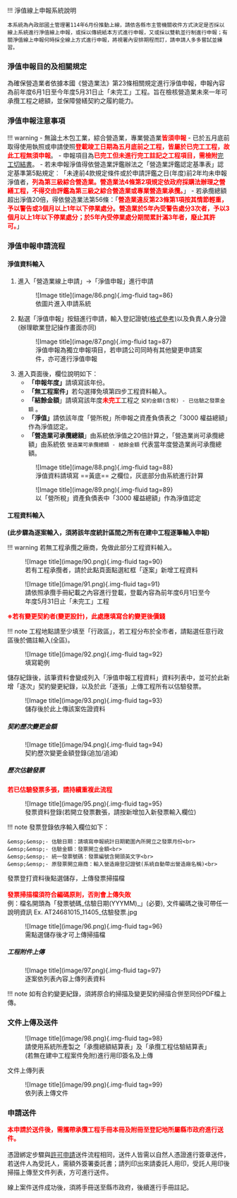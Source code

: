 !!! 淨值線上申報系統說明

    本系統為內政部國土管理署114年6月份推動上線，請依各縣市主管機關收件方式決定是否採以線上系統進行淨值線上申報，或採以傳統紙本方式進行申報，又或採以雙軌並行制進行申報；有關淨值線上申報何時採全線上方式進行申報，將視署內安排期程而訂，請申請人多多嘗試並練習。

### 淨值申報目的及相關規定

為確保營造業者依據本國《營造業法》第23條相關規定進行淨值申報，申報內容為前年度6月1日至今年度5月31日止「未完工」工程。旨在檢核營造業未來一年可承攬工程之總額，並保障營繕契約之履約能力。

### 淨值申報注意事項

!!! warning
    - 無論土木包工業，綜合營造業，專業營造業<span style="color:red; font-weight:bold;">皆須申報</span>
    - 已於五月底前取得使用執照或申請使照<span style="color:red; font-weight:bold;">登載竣工日期為五月底前之工程，皆屬於已完工工程，故此工程無須申報</span>。
    - 申報項目為<span style="color:red; font-weight:bold;">已完工但未進行完工註記之工程項目，需檢附</span>[完工切結書](https://www.klcg.gov.tw/wSite/public/Attachment/01803/f1721186277260.odt)。
    - 若未申報淨值得依營造業評鑑辦法之「營造業評鑑認定基準表」認定基準第5點規定︰「未達前4款規定條件或於申請評鑑之日(年度)前2年均未申報淨值者，<span style="color:red; font-weight:bold;">列為第三級綜合營造業。營造業法4條第2項規定依政府採購法辦理之營繕工程，不得交由評鑑為第三級之綜合營造業或專業營造業承攬。</span>」
    - 若承攬總額超出淨值20倍，得依營造業法第56條：「<span style="color:red; font-weight:bold;">營造業違反第23條第1項按其情節輕重，予以警告或3個月以上1年以下停業處分。營造業於5年內受警告處分3次者，予以3個月以上1年以下停業處分；於5年內受停業處分期間累計滿3年者，廢止其許可。</span>」

### 淨值申報申請流程
#### 淨值資料輸入
1. 進入「營造業線上申請」→「淨值申報」進行申請
    <figure markdown="span">
    ![Image title](image/86.png){.img-fluid tag=86}
    <figcaption>依圖片進入申請系統</figcaption>
    </figure>
2. 點選「淨值申報」按鈕進行申請，輸入登記證號[(格式參考)](.\General_Construction\change_capital.md)以及負責人身分證(辦理歇業登記操作畫面亦同)
    <figure markdown="span">
    ![Image title](image/87.png){.img-fluid tag=87}
    <figcaption>淨值申報為獨立申報項目，若申請公司同時有其他變更申請案件，亦可進行淨值申報</figcaption>
    </figure>
3. 進入頁面後，欄位說明如下：<br>
    - <span style="font-weight:bold;">「申報年度」</span>請填寫該年份。
    - <span style="font-weight:bold;">「無工程案件」</span>若勾選擇免填第四步工程資料輸入。
    - <span style="font-weight:bold;">「結餘金額</span>」請填寫該年度<span style="color:red; font-weight:bold;">未完工</span>工程之 `契約金額(含稅) - 已估驗之發票金額` 。
    - <span style="font-weight:bold;">「淨值」</span>請依該年度「營所稅」所申報之資產負債表之「3000 權益總額」作為淨值認定。
    - <span style="font-weight:bold;">「營造業可承攬總額</span>」由系統依淨值之20倍計算之，「營造業尚可承攬總額」由系統依 `營造業可承攬總額 - 結餘金額` 代表當年度營造業尚可承攬總額。
    <figure markdown="span">
    ![Image title](image/88.png){.img-fluid tag=88}
    <figcaption>淨值資料請填寫 ==黃底== 之欄位，灰底部分由系統進行計算</figcaption>
    </figure>
    <figure markdown="span">
    ![Image title](image/89.png){.img-fluid tag=89}
    <figcaption>以「營所稅」資產負債表中「3000 權益總額」作為淨值認定</figcaption>
    </figure>
#### 工程資料輸入

<span style="font-weight:bold;">(此步驟為逐案輸入，須將該年度統計區間之所有在建中工程逐筆輸入申報)</span>

!!! warning
    若無工程承攬之廠商，免做此部分工程資料輸入。

<figure markdown="span">
![Image title](image/90.png){.img-fluid tag=90}
<figcaption>若有工程承攬者，請於此點頁面點選紅框「逐案」新增工程資料</figcaption>
</figure>

<figure markdown="span">
![Image title](image/91.png){.img-fluid tag=91}
<figcaption>請依照承攬手冊紀載之內容進行登載，登載內容為前年度6月1日至今年度5月31日止「未完工」工程</figcaption>
</figure>
<span style="color:red; font-weight:bold;">※若有變更契約者(變更設計)，此處應填寫合約變更後價錢</span>

!!! note
    工程地點請至少填至「行政區」，若工程分布於全市者，請點選任意行政區後於備註輸入(全區)。

<figure markdown="span">
![Image title](image/92.png){.img-fluid tag=92}
<figcaption>填寫範例</figcaption>
</figure>

儲存紀錄後，該筆資料會變成列入「淨值申報工程資料」資料列表中，並可於此新增「逐次」契約變更紀錄，以及於此「逐張」上傳工程所有以估驗發票。

<figure markdown="span">
![Image title](image/93.png){.img-fluid tag=93}
<figcaption>儲存後於此上傳該案佐證資料</figcaption>
</figure>



##### 契約歷次變更金額
<figure markdown="span">
![Image title](image/94.png){.img-fluid tag=94}
<figcaption>契約歷次變更金額登錄(追加/追減)</figcaption>
</figure>

##### 歷次估驗發票
<span style="color:red; font-weight:bold;">若已估驗發票多張，請持續重複此流程</span>
<figure markdown="span">
![Image title](image/95.png){.img-fluid tag=95}
<figcaption>發票資料登錄(若開立發票數張，請按新增加入新發票輸入欄位)</figcaption>
</figure>

!!! note
    發票登錄依序輸入欄位如下：
    
    &emsp;&emsp;- 估驗日期：請填寫申報統計日期範圍內所開立之發票月份<br>
    &emsp;&emsp;- 估驗金額：發票開立金額<br>
    &emsp;&emsp;- 統一發票號碼：發票編號含開頭英文字<br>
    &emsp;&emsp;- 原發票開立廠商：輸入營造廠登記證號(系統自動帶出營造廠名稱)<br>

發票登打資料後點選儲存，上傳發票掃描檔<br><br>
<span style="color:red; font-weight:bold;">發票掃描檔須符合編碼原則，否則會上傳失敗</span><br>
例：檔名開頭為「發票號碼_估驗日期(YYYMM)_」(必要), 文件編碼之後可帶任一說明資訊
Ex. AT24681015_11405_估驗發票.jpg
<figure markdown="span">
![Image title](image/96.png){.img-fluid tag=96}
<figcaption>需點選儲存後才可上傳掃描檔</figcaption>
</figure>

##### 工程附件上傳
<figure markdown="span">
![Image title](image/97.png){.img-fluid tag=97}
<figcaption>逐案依列表內容上傳列表資料</figcaption>
</figure>
!!! note
    如有合約變更紀錄，須將原合約掃描及變更契約掃描合併至同份PDF檔上傳。
    
### 文件上傳及送件

<figure markdown="span">
![Image title](image/98.png){.img-fluid tag=98}
<figcaption>請使用系統所產製之「承攬總額結算表」及「承攬工程估驗結算表」(若無在建中工程案件免附)進行用印簽名及上傳</figcaption>
</figure>

文件上傳列表
<figure markdown="span">
![Image title](image/99.png){.img-fluid tag=99}
<figcaption>依列表上傳文件</figcaption>
</figure>

### 申請送件
<span style="color:red; font-weight:bold;">本申請於送件後，需攜帶承攬工程手冊本冊及附冊至登記地所屬縣市政府進行送件。</span><br><br>
憑證綁定步驟與[許可申請](.\General_Construction\Contractors_Registration.md)送件流程相同，送件人皆需以自然人憑證進行簽章送件，若送件人為受託人，需額外簽署委託書；請列印出來請委託人用印，受託人用印後掃描上傳至文件列表，方可進行送件。<br>

線上案件送件成功後，須將手冊送至縣市政府，後續進行手冊註記。